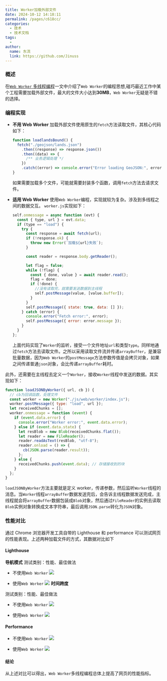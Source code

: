 ```yaml
---
title: Worker加载外部文件
date: 2024-10-12 14:18:11
permalink: /pages/c618cc/
categories:
  - 技术
  - 技术文档
tags:
  -
author:
  name: 东流
  link: https://github.com/Jinuss
---
```


### 概述

在[`Web Worker` 多线程编程](https://jinuss.github.io/blog/pages/847s81edhsbi/)一文中介绍了`Web Worker`的编程思想,碰巧最近工作中某个工程需要加载外部文件，最大的文件大小达到**30MB**，`Web Worker`无疑是不错的选择。

### 编程实现

- **不用 Web Worker**
  加载外部文件使用原生的`fetch`方法读取文件，其核心代码如下：

  ```js
  function loadlandsBound() {
    fetch("./geojson/lands.json")
      .then((response) => response.json())
      .then((data) => {
        /** 业务逻辑处理 */
      })
      .catch((error) => console.error("Error loading GeoJSON:", error));
  }
  ```

  如果需要加载多个文件，可能就需要封装多个函数，调用`fetch`方法去请求文件。

- **适用 Web Worker**
  使用`Web Worker`编程，实现就较为复杂。涉及到多线程之间的数据交互。
  `worker.js`实现如下：

  ```js
  self.onmessage = async function (evt) {
    const { type, url } = evt.data;
    if (type == "load") {
      try {
        const response = await fetch(url);
        if (!response.ok) {
          throw new Error(`加载${url}失败`);
        }

        const reader = response.body.getReader();

        let flag = false;
        while (!flag) {
          const { done, value } = await reader.read();
          flag = done;
          if (!done) {
            //没有读取完，就需要发送数据到主线程
            self.postMessage(value, [value.buffer]);
          }
        }
        self.postMessage({ state: true, data: [] });
      } catch (error) {
        console.error("Fetch error:", error);
        self.postMessage({ error: error.message });
      }
    }
  };
  ```

  上面代码实现了`Worker`的监听，接受一个文件地址`url`和类型`type`。同样地通过`fetch`方法去读取文件。之所以采用读取文件流并传递`arrayBuffer`，是兼容批量数据，因为`Web Worker`的`postMessage`方法参数传值是会拷贝对象，如果之间传递普通`json`对象，会比传递`arrayBuffer`耗时。

此外，还需要在主线程去定义一个`Worker`，接收`Worker`线程中发送的数据。其实现如下：

```js
function loadJSONByWorker({ url, cb }) {
  // cb为回调函数，处理文件
  const worker = new Worker("./js/web/worker/index.js");
  worker.postMessage({ type: "load", url });
  let receivedChunks = [];
  worker.onmessage = function (event) {
    if (event.data.error) {
      console.error("Worker error:", event.data.error);
    } else if (event.data.state) {
      let resBlob = new Blob(receivedChunks.flat());
      let reader = new FileReader();
      reader.readAsText(resBlob, "utf-8");
      reader.onload = () => {
        cb(JSON.parse(reader.result));
      };
    } else {
      receivedChunks.push(event.data); // 存储接收到的块
    }
  };
}
```

`loadJSONByWorker`方法主要就是定义 worker，传递参数，然后监听`Worker`线程的消息。当`Worker`线程`arrayBuffer`数据发送完后，会告诉主线程数据发送完成，主线程就会将`arrayBuffer`数据包装成`Blob`对象，然后通过`FileReader`的实例去读取`Blob`实例对象转换成文本字符串，最后调用`JSON.parse`转化为`JSON`对象。

### 性能对比

通过 Chrome 浏览器开发工具自带的 Lighthouse 和 performance 可以测试网页的性能表现。上述两种加载文件的方式，其数据对比如下

#### **Lighthouse**

**导航模式**
测试类别：性能、最佳做法

- 不使用`Web Worker`
  <img src="../../Demo/image/lighthouse_qt_nav.png"/>

- 使用`Web Worker`
  <img src="../../Demo/image/lighthouse_web_nav.png"/>
  **时间跨度**

测试类别：性能、最佳做法

- 不使用`Web Worker`
  <img src="../../Demo/image/lighthouse_qt_time.png"/>

- 使用`Web Worker`
  <img src="../../Demo/image/lighthouse_web_time.png" />

#### **Performance**

- 不使用`Web Worker`
  <img src="../../Demo/image/performance_qt.png" />

- 使用`Web Worker`
  <img src="../../Demo/image/performace_web.png"/>

#### 结论

从上述对比可以得出，`Web Worker`多线程编程总体上提高了网页的性能指标。
